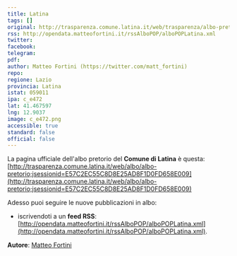 ```yaml
---
title: Latina
tags: []
original: http://trasparenza.comune.latina.it/web/trasparenza/albo-pretorio
rss: http://opendata.matteofortini.it/rssAlboPOP/alboPOPLatina.xml
twitter: 
facebook: 
telegram: 
pdf: 
author: Matteo Fortini (https://twitter.com/matt_fortini)
repo: 
regione: Lazio
provincia: Latina
istat: 059011
ipa: c_e472
lat: 41.467597
lng: 12.9037
image: c_e472.png
accessible: true
standard: false
official: false
---
```


La pagina ufficiale dell'albo pretorio del **Comune di Latina** è questa: [http://trasparenza.comune.latina.it/web/albo/albo-pretorio;jsessionid=E57C2EC55C8D8E25AD8F1D0FD658E009](http://trasparenza.comune.latina.it/web/albo/albo-pretorio;jsessionid=E57C2EC55C8D8E25AD8F1D0FD658E009)

Adesso puoi seguire le nuove pubblicazioni in albo:

* iscrivendoti a un **feed RSS**: [http://opendata.matteofortini.it/rssAlboPOP/alboPOPLatina.xml](http://opendata.matteofortini.it/rssAlboPOP/alboPOPLatina.xml).

**Autore**: [Matteo Fortini](https://twitter.com/matt_fortini)
